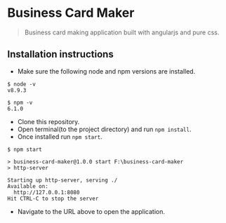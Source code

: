 # Business Card Maker

> Business card making application built with angularjs and pure css.

## Installation instructions

* Make sure the following node and npm versions are installed.
```
$ node -v
v8.9.3

$ npm -v
6.1.0
```
* Clone this repository.
* Open terminal(to the project directory) and run `npm install`.
* Once installed run `npm start`.
```
$ npm start

> business-card-maker@1.0.0 start F:\business-card-maker
> http-server

Starting up http-server, serving ./
Available on:
  http://127.0.0.1:8080
Hit CTRL-C to stop the server
```
* Navigate to the URL above to open the application.

